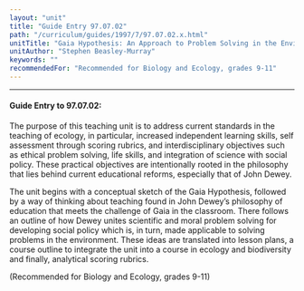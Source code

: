```yaml
---
layout: "unit"
title: "Guide Entry 97.07.02"
path: "/curriculum/guides/1997/7/97.07.02.x.html"
unitTitle: "Gaia Hypothesis: An Approach to Problem Solving in the Environment"
unitAuthor: "Stephen Beasley-Murray"
keywords: ""
recommendedFor: "Recommended for Biology and Ecology, grades 9-11"
---
```

<body>
<hr/>
 <h4>
  Guide Entry to 97.07.02:
 </h4>
 The purpose of this teaching unit is to address current standards in the teaching of ecology, in particular, increased independent learning skills, self assessment through scoring rubrics, and interdisciplinary objectives such as ethical problem solving, life skills, and integration of science with social policy. These practical objectives are intentionally rooted in the philosophy that lies behind current educational reforms, especially that of John Dewey.
 <p>
  The unit begins with a conceptual sketch of the Gaia Hypothesis, followed by a way of thinking about teaching found in John Dewey’s philosophy of education that meets the challenge of Gaia in the classroom. There follows an outline of how Dewey unites scientific and moral problem solving for developing social policy which is, in turn, made applicable to solving problems in the environment. These ideas are translated into lesson plans, a course outline to integrate the unit into a course in ecology and biodiversity and finally, analytical scoring rubrics.
 </p>
 <p>
  (Recommended for Biology and Ecology, grades 9-11)
 </p>

</body>